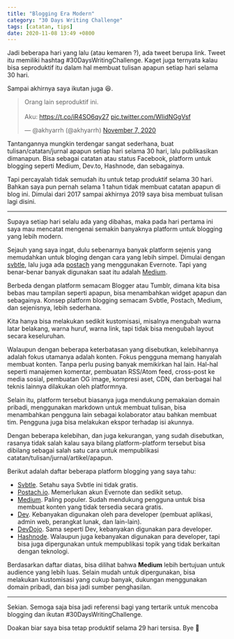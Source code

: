 ```yaml
---
title: "Blogging Era Modern"
category: "30 Days Writing Challenge"
tags: [catatan, tips]
date: 2020-11-08 13:49 +0800
---
```


Jadi beberapa hari yang lalu (atau kemaren ?), ada tweet berupa link. Tweet itu memiliki hashtag #30DaysWritingChallenge. Kaget juga ternyata kalau bisa seproduktif itu dalam hal membuat tulisan apapun setiap hari selama 30 hari.

Sampai akhirnya saya ikutan juga :laughing:.

<blockquote class="twitter-tweet"><p lang="in" dir="ltr">Orang lain seproduktif ini.<br><br>Aku: <a href="https://t.co/iR4SO6qy27">https://t.co/iR4SO6qy27</a> <a href="https://t.co/WIidNGgVsf">pic.twitter.com/WIidNGgVsf</a></p>&mdash; @akhyarrh (@akhyarrh) <a href="https://twitter.com/akhyarrh/status/1324869637603954689?ref_src=twsrc%5Etfw">November 7, 2020</a></blockquote> <script async src="https://platform.twitter.com/widgets.js" charset="utf-8"></script>

Tantangannya mungkin terdengar sangat sederhana, buat tulisan/catatan/jurnal apapun setiap hari selama 30 hari, lalu publikasikan dimanapun. Bisa sebagai catatan atau status Facebook, platform untuk blogging seperti Medium, Dev.to, Hashnode, dan sebagainya.

Tapi percayalah tidak semudah itu untuk tetap produktif selama 30 hari. Bahkan saya pun pernah selama 1 tahun tidak membuat catatan apapun di blog ini. Dimulai dari 2017 sampai akhirnya 2019 saya bisa membuat tulisan lagi disini.

---

Supaya setiap hari selalu ada yang dibahas, maka pada hari pertama ini saya mau mencatat mengenai semakin banyaknya platform untuk blogging yang lebih modern.

Sejauh yang saya ingat, dulu sebenarnya banyak platform sejenis yang memudahkan untuk bloging dengan cara yang lebih simpel. Dimulai dengan [svbtle](https://svbtle.com), lalu juga ada [postach](https://postach.io) yang menggunakan Evernote. Tapi yang benar-benar banyak digunakan saat itu adalah [Medium](https://medium.com).

Berbeda dengan platform semacam Blogger atau Tumblr, dimana kita bisa bebas mau tampilan seperti apapun, bisa menambahkan widget apapun dan sebagainya. Konsep platform blogging semacam Svbtle, Postach, Medium, dan sejenisnya, lebih sederhana.

Kita hanya bisa melakukan sedikit kustomisasi, misalnya mengubah warna latar belakang, warna huruf, warna link, tapi tidak bisa mengubah layout secara keseluruhan.

Walaupun dengan beberapa keterbatasan yang disebutkan, kelebihannya adalah fokus utamanya adalah konten. Fokus pengguna memang hanyalah membuat konten. Tanpa perlu pusing banyak memikirkan hal lain. Hal-hal seperti manajemen komentar, pembuatan RSS/Atom feed, cross-post ke media sosial, pembuatan OG image, kompresi aset, CDN, dan berbagai hal teknis lainnya dilakukan oleh platformnya.

Selain itu, platform tersebut biasanya juga mendukung pemakaian domain pribadi, menggunakan markdown untuk membuat tulisan, bisa menambahkan pengguna lain sebagai kolaborator atau bahkan membuat tim. Pengguna juga bisa melakukan ekspor terhadap isi akunnya.

Dengan beberapa kelebihan, dan juga kekurangan, yang sudah disebutkan, rasanya tidak salah kalau saya bilang platform-platform tersebut bisa dibilang sebagai salah satu cara untuk mempublikasi catatan/tulisan/jurnal/artikel/apapun.

Berikut adalah daftar beberapa platform blogging yang saya tahu:

- [Svbtle](https://svbtle.com). Setahu saya Svbtle ini tidak gratis.
- [Postach.io](https://postach.io). Memerlukan akun Evernote dan sedikit setup.
- [Medium](https://medium.com). Paling populer. Sudah mendukung pengguna untuk bisa membuat konten yang tidak tersedia secara gratis.
- [Dev](https://dev.to). Kebanyakan digunakan oleh para developer (pembuat aplikasi, admin web, perangkat lunak, dan lain-lain).
- [DevDojo](https://devdojo.com). Sama seperti Dev, kebanyakan digunakan para developer.
- [Hashnode](https://hashnode.dev). Walaupun juga kebanyakan digunakan para developer, tapi bisa juga dipergunakan untuk mempublikasi topik yang tidak berkaitan dengan teknologi.

Berdasarkan daftar diatas, bisa dilihat bahwa **Medium** lebih bertujuan untuk audience yang lebih luas. Selain mudah untuk dipergunakan, bisa melakukan kustomisasi yang cukup banyak, dukungan menggunakan domain pribadi, dan bisa jadi sumber penghasilan.

---

Sekian. Semoga saja bisa jadi referensi bagi yang tertarik untuk mencoba blogging dan ikutan #30DaysWritingChallenge.

Doakan biar saya bisa tetap produktif selama 29 hari tersisa. Bye :wave:
